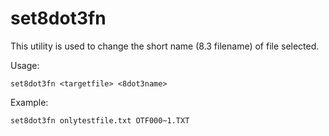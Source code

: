 set8dot3fn
==========

This utility is used to change the short name (8.3 filename) of file selected.

Usage:

    set8dot3fn <targetfile> <8dot3name>
Example:

    set8dot3fn onlytestfile.txt OTF000~1.TXT
